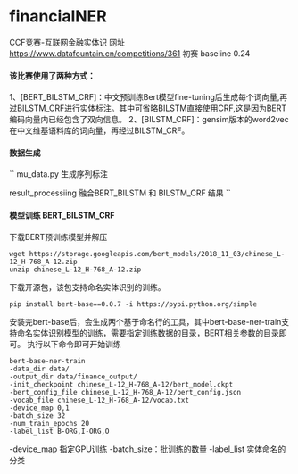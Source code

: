 # financialNER
CCF竞赛-互联网金融实体识
网址 https://www.datafountain.cn/competitions/361 
初赛 baseline 0.24

#### 该比赛使用了两种方式：
1、[BERT_BILSTM_CRF]：中文预训练Bert模型fine-tuning后生成每个词向量,再过BILSTM_CRF进行实体标注。其中可省略BILSTM直接使用CRF,这是因为BERT编码向量内已经包含了双向信息。
2、[BILSTM_CRF]：gensim版本的word2vec在中文维基语料库的词向量，再经过BILSTM_CRF。

#### 数据生成
``
mu_data.py 生成序列标注

result_processiing 融合BERT_BILSTM 和 BILSTM_CRF 结果
``
#### 模型训练  BERT_BILSTM_CRF

下载BERT预训练模型并解压
```shell
wget https://storage.googleapis.com/bert_models/2018_11_03/chinese_L-12_H-768_A-12.zip 
unzip chinese_L-12_H-768_A-12.zip
```
下载开源包，该包支持命名实体识别的训练。
```shell
pip install bert-base==0.0.7 -i https://pypi.python.org/simple
```
安装完bert-base后，会生成两个基于命名行的工具，其中bert-base-ner-train支持命名实体识别模型的训练，需要指定训练数据的目录，BERT相关参数的目录即可。
执行以下命令即可开始训练
```shell
bert-base-ner-train 
-data_dir data/ 
-output_dir data/finance_output/ 
-init_checkpoint chinese_L-12_H-768_A-12/bert_model.ckpt 
-bert_config_file chinese_L-12_H-768_A-12/bert_config.json 
-vocab_file chinese_L-12_H-768_A-12/vocab.txt 
-device_map 0,1 
-batch_size 32 
-num_train_epochs 20  
-label_list B-ORG,I-ORG,O
```
-device_map 指定GPU训练
-batch_size：批训练的数量
-label_list 实体命名的分类

